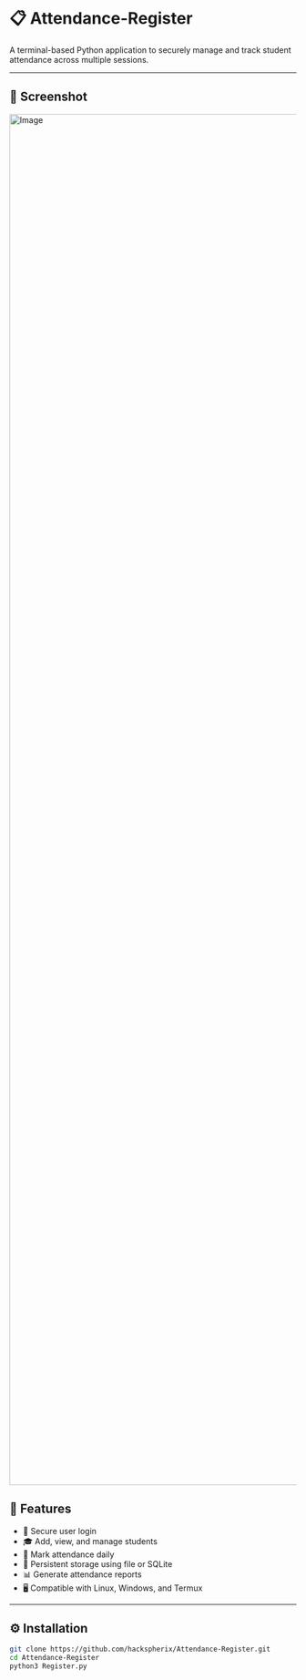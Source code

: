 # 📋 Attendance-Register

A terminal-based Python application to securely manage and track student attendance across multiple sessions.

---
## 📸 Screenshot

<img width="1080" height="2408" alt="Image" src="https://github.com/user-attachments/assets/0e8285ac-28d7-4d07-915c-74ef3fa849e8" />

## 🚀 Features

- 🔐 Secure user login
- 🎓 Add, view, and manage students
- 📅 Mark attendance daily
- 💾 Persistent storage using file or SQLite
- 📊 Generate attendance reports
- 🖥️ Compatible with Linux, Windows, and Termux

---

## ⚙️ Installation

```bash
git clone https://github.com/hackspherix/Attendance-Register.git
cd Attendance-Register
python3 Register.py

